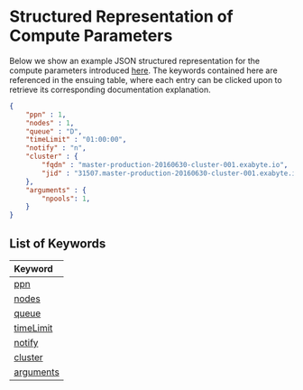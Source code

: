 # Structured Representation of Compute Parameters

Below we show an example JSON structured representation for the compute parameters introduced [here](parameters.md). The keywords contained here are referenced in the ensuing table, where each entry can be clicked upon to retrieve its corresponding documentation explanation.

```json
{
    "ppn" : 1,
    "nodes" : 1,
    "queue" : "D",
    "timeLimit" : "01:00:00",
    "notify" : "n",
    "cluster" : {
        "fqdn" : "master-production-20160630-cluster-001.exabyte.io",
        "jid" : "31507.master-production-20160630-cluster-001.exabyte.io"
    },
    "arguments" : {
        "npools": 1,    
    }
}
```

## List of Keywords

<center>
    
| Keyword    |  
| :-------- |
| [ppn](parameters.md#nodes-/-ppn) |
| [nodes](parameters.md#nodes-/-ppn) |  
| [queue](parameters.md#queue)  |
| [timeLimit](parameters.md#time-limit) |  
| [notify](parameters.md#notifications) |
| [cluster](parameters.md#cluster-choice) | 
| [arguments](parameters.md#advanced-options) |

</center>
